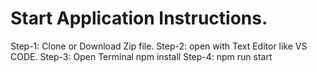# Start Application Instructions.
Step-1:
Clone or Download Zip file.
Step-2:
open with Text Editor like VS CODE.
Step-3:
Open Terminal 
npm install 
Step-4:
npm run start

